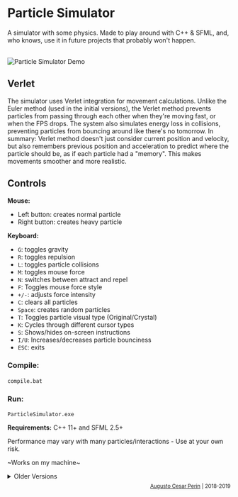 # Particle Simulator

A simulator with some physics. Made to play around with C++ & SFML, and, who knows, use it in future projects that probably won't happen.


<br>

<img src="gifs/v09.gif" alt="Particle Simulator Demo" width="650"/>

<br>

## Verlet

The simulator uses Verlet integration for movement calculations. Unlike the Euler method (used in the initial versions), the Verlet method prevents particles from passing through each other when they're moving fast, or when the FPS drops. The system also simulates energy loss in collisions, preventing particles from bouncing around like there's no tomorrow.
In summary: Verlet method doesn't just consider current position and velocity, but also remembers previous position and acceleration to predict where the particle should be, as if each particle had a "memory". This makes movements smoother and more realistic.

## Controls

**Mouse:**
- Left button: creates normal particle
- Right button: creates heavy particle

**Keyboard:**
- `G`: toggles gravity
- `R`: toggles repulsion
- `L`: toggles particle collisions
- `M`: toggles mouse force
- `N`: switches between attract and repel
- `F`: Toggles mouse force style
- `+/-`: adjusts force intensity
- `C`: clears all particles
- `Space`: creates random particles
- `T`: Toggles particle visual type (Original/Crystal)
- `K`: Cycles through different cursor types
- `S`: Shows/hides on-screen instructions
- `I/U`: Increases/decreases particle bounciness
- `ESC`: exits

### Compile:
```
compile.bat
```

### Run:
```
ParticleSimulator.exe
```

**Requirements:** C++ 11+ and SFML 2.5+

Performance may vary with many particles/interactions - Use at your own risk.

~Works on my machine~

<details>
<summary>Older Versions</summary>

#### v0.5
<img src="gifs/gifrec.gif" alt="v0.5 Demo" width="650"/>

#### v0.1
<img src="gifs/v01.gif" alt="v0.1 Demo" width="650"/>

</details>

<div align="right">
  <sub><a href="https://github.com/augustoperin">Augusto Cesar Perin</a> | 2018-2019</sub>
</div>